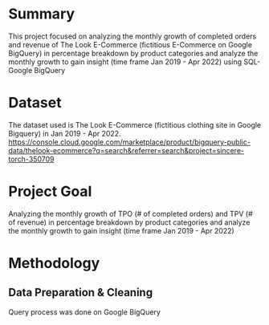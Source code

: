 # Summary
This project focused on analyzing the monthly growth of completed orders and revenue of The Look E-Commerce (fictitious E-Commerce on Google BigQuery) in percentage breakdown by product categories and analyze the monthly growth to gain insight (time frame Jan 2019 - Apr 2022) using SQL-Google BigQuery

# Dataset
The dataset used is The Look E-Commerce (fictitious clothing site in Google Bigquery) in Jan 2019 - Apr 2022. https://console.cloud.google.com/marketplace/product/bigquery-public-data/thelook-ecommerce?q=search&referrer=search&project=sincere-torch-350709

# Project Goal
Analyzing the monthly growth of TPO (# of completed orders) and TPV (# of revenue) in percentage breakdown by product categories and analyze the monthly growth to gain insight (time frame Jan 2019 - Apr 2022)

# Methodology
## Data Preparation & Cleaning
Query process was done on Google BigQuery
